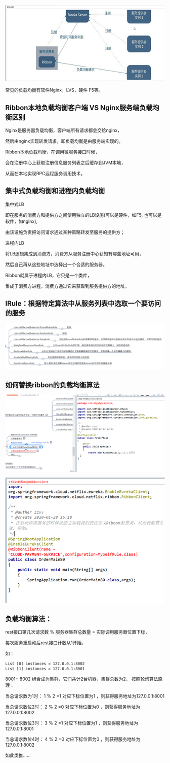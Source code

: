 ![img_28.png](img_28.png)


常见的负载均衡有软件Nginx，LVS，硬件 F5等。

Ribbon本地负载均衡客户端 VS Nginx服务端负载均衡区别
---


Nginx是服务器负载均衡，客户端所有请求都会交给nginx，

然后由nginx实现转发请求。即负载均衡是由服务端实现的。

Ribbon本地负载均衡，在调用微服务接口时候，

会在注册中心上获取注册信息服务列表之后缓存到JVM本地，

从而在本地实现RPC远程服务调用技术。

集中式负载均衡和进程内负载均衡
---

集中式LB

即在服务的消费方和提供方之间使用独立的LB设施(可以是硬件，如F5, 也可以是软件，如nginx), 

由该设施负责把访问请求通过某种策略转发至服务的提供方；


进程内LB

将LB逻辑集成到消费方，消费方从服务注册中心获知有哪些地址可用，

然后自己再从这些地址中选择出一个合适的服务器。

Ribbon就属于进程内LB，它只是一个类库，

集成于消费方进程，消费方通过它来获取到服务提供方的地址。


IRule：根据特定算法中从服务列表中选取一个要访问的服务
---

![img_29.png](img_29.png)

如何替换ribbon的负载均衡算法
---

![img_31.png](img_31.png)

![img_30.png](img_30.png)



负载均衡算法：
---

rest接口第几次请求数 % 服务器集群总数量 = 实际调用服务器位置下标，

每次服务重启动后rest接口计数从1开始。

如：   
    
    List [0] instances = 127.0.0.1:8002
    List [1] instances = 127.0.0.1:8001

8001+ 8002 组合成为集群，它们共计2台机器，集群总数为2， 按照轮询算法原理：

当总请求数为1时： 1 % 2 =1 对应下标位置为1 ，则获得服务地址为127.0.0.1:8001

当总请求数位2时： 2 % 2 =0 对应下标位置为0 ，则获得服务地址为127.0.0.1:8002

当总请求数位3时： 3 % 2 =1 对应下标位置为1 ，则获得服务地址为127.0.0.1:8001

当总请求数位4时： 4 % 2 =0 对应下标位置为0 ，则获得服务地址为127.0.0.1:8002

如此类推......


